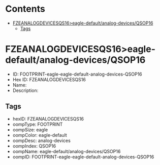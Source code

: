 



Contents
========

* [FZEANALOGDEVICESQS16>eagle-default/analog-devices/QSOP16](#fzeanalogdevicesqs16eagle-defaultanalog-devicesqsop16)
	* [Tags](#tags)

# FZEANALOGDEVICESQS16>eagle-default/analog-devices/QSOP16

- ID: FOOTPRINT-eagle-eagle-default-analog-devices-QSOP16
- Hex ID: FZEANALOGDEVICESQS16
- Name: 
- Description: 

## Tags

- hexID: FZEANALOGDEVICESQS16
- oompType: FOOTPRINT
- oompSize: eagle
- oompColor: eagle-default
- oompDesc: analog-devices
- oompIndex: QSOP16
- oompName: eagle-default/analog-devices/QSOP16
- oompID: FOOTPRINT-eagle-eagle-default-analog-devices-QSOP16
